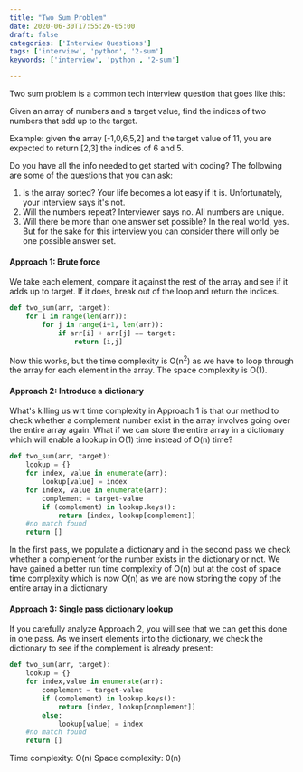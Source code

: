 ```yaml
---
title: "Two Sum Problem"
date: 2020-06-30T17:55:26-05:00
draft: false
categories: ['Interview Questions']
tags: ['interview', 'python', '2-sum']
keywords: ['interview', 'python', '2-sum']

---
```


Two sum problem is a common tech interview question that goes like this:

Given an array of numbers and a target value, find the indices of two numbers that add up to the target.

Example: given the array [-1,0,6,5,2] and the target value of 11, you are expected to return [2,3] the indices of 6 and 5.

Do you have all the info needed to get started with coding? The following are some of the questions that you can ask:

1. Is the array sorted? Your life becomes a lot easy if it is. Unfortunately, your interview says it's not.
1. Will the numbers repeat? Interviewer says no. All numbers are unique.
1. Will there be more than one answer set possible? In the real world, yes. But for the sake for this interview you can consider there will only be one possible answer set.

#### Approach 1: Brute force
We take each element, compare it against the rest of the array and see if it adds up to target. If it does, break out of the loop and return the indices.

```python
def two_sum(arr, target):
    for i in range(len(arr)):
        for j in range(i+1, len(arr)):
            if arr[i] + arr[j] == target:
                return [i,j] 
```

Now this works, but the time complexity is O(n<sup>2</sup>) as we have to loop through the array for each element in the array. The space complexity is O(1).

#### Approach 2: Introduce a dictionary
What's killing us wrt time complexity in Approach 1 is that our method to check whether a complement number exist in the array involves going over the entire array again. What if we can store the entire array in a dictionary which will enable a lookup in O(1) time instead of O(n) time?

```python
def two_sum(arr, target):
    lookup = {}
    for index, value in enumerate(arr):
        lookup[value] = index
    for index, value in enumerate(arr):
        complement = target-value
        if (complement) in lookup.keys():
            return [index, lookup[complement]]
    #no match found
    return []
```

In the first pass, we populate a dictionary and in the second pass we check whether a complement for the number exists in the dictionary or not. We have gained a better run time complexity of O(n) but at the cost of space time complexity which is now O(n) as we are now storing the copy of the entire array in a dictionary


#### Approach 3: Single pass dictionary lookup
If you carefully analyze Approach 2, you will see that we can get this done in one pass. As we insert elements into the dictionary, we check the dictionary to see if the complement is already present:

```python
def two_sum(arr, target):
    lookup = {}
    for index,value in enumerate(arr):
        complement = target-value
        if (complement) in lookup.keys():
            return [index, lookup[complement]]
        else:
            lookup[value] = index
    #no match found
    return []
```

Time complexity: O(n)
Space complexity: 0(n)

